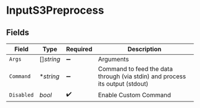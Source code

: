 # InputS3Preprocess


## Fields

| Field                                                                        | Type                                                                         | Required                                                                     | Description                                                                  |
| ---------------------------------------------------------------------------- | ---------------------------------------------------------------------------- | ---------------------------------------------------------------------------- | ---------------------------------------------------------------------------- |
| `Args`                                                                       | []*string*                                                                   | :heavy_minus_sign:                                                           | Arguments                                                                    |
| `Command`                                                                    | **string*                                                                    | :heavy_minus_sign:                                                           | Command to feed the data through (via stdin) and process its output (stdout) |
| `Disabled`                                                                   | *bool*                                                                       | :heavy_check_mark:                                                           | Enable Custom Command                                                        |